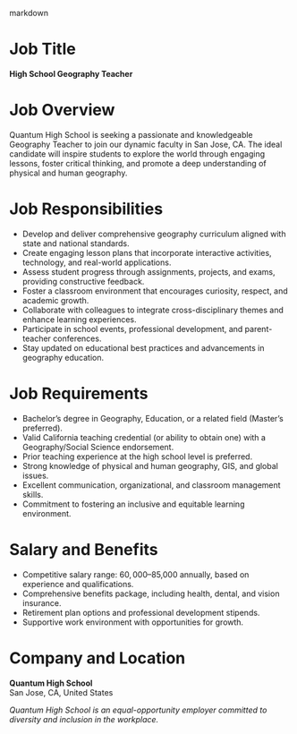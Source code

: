 markdown
# **Job Title**  
**High School Geography Teacher**  

# **Job Overview**  
Quantum High School is seeking a passionate and knowledgeable Geography Teacher to join our dynamic faculty in San Jose, CA. The ideal candidate will inspire students to explore the world through engaging lessons, foster critical thinking, and promote a deep understanding of physical and human geography.  

# **Job Responsibilities**  
- Develop and deliver comprehensive geography curriculum aligned with state and national standards.  
- Create engaging lesson plans that incorporate interactive activities, technology, and real-world applications.  
- Assess student progress through assignments, projects, and exams, providing constructive feedback.  
- Foster a classroom environment that encourages curiosity, respect, and academic growth.  
- Collaborate with colleagues to integrate cross-disciplinary themes and enhance learning experiences.  
- Participate in school events, professional development, and parent-teacher conferences.  
- Stay updated on educational best practices and advancements in geography education.  

# **Job Requirements**  
- Bachelor’s degree in Geography, Education, or a related field (Master’s preferred).  
- Valid California teaching credential (or ability to obtain one) with a Geography/Social Science endorsement.  
- Prior teaching experience at the high school level is preferred.  
- Strong knowledge of physical and human geography, GIS, and global issues.  
- Excellent communication, organizational, and classroom management skills.  
- Commitment to fostering an inclusive and equitable learning environment.  

# **Salary and Benefits**  
- Competitive salary range: $60,000–$85,000 annually, based on experience and qualifications.  
- Comprehensive benefits package, including health, dental, and vision insurance.  
- Retirement plan options and professional development stipends.  
- Supportive work environment with opportunities for growth.  

# **Company and Location**  
**Quantum High School**  
San Jose, CA, United States  

*Quantum High School is an equal-opportunity employer committed to diversity and inclusion in the workplace.*